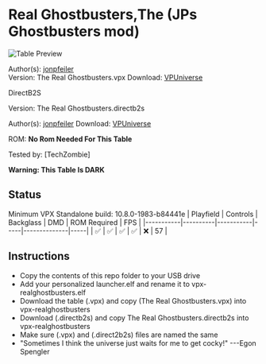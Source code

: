 # Real Ghostbusters,The (JPs Ghostbusters mod)

![Table Preview](https://vpuniverse.com/screenshots/monthly_2023_08/PXL_20230826_003946193.jpg.e93e07fe1ef03455bc52dc5da4ba61dd.jpg)

Author(s): [jonpfeiler](https://vpuniverse.com/profile/62585-jonpfeiler/)  
Version:  The Real Ghostbusters.vpx
Download:  [VPUniverse](https://vpuniverse.com/files/file/15645-the-real-ghostbusters-jps-ghostbusters-mod/)

DirectB2S

Version: The Real Ghostbusters.directb2s 

Author(s): [jonpfeiler](https://vpuniverse.com/profile/62585-jonpfeiler/) 
Download:  [VPUniverse](https://vpuniverse.com/files/file/15646-the-real-ghostbusters-b2s-with-full-dmd/)

ROM: **No Rom Needed For This Table**

Tested by:
[TechZombie]

**Warning: This Table Is DARK**

## Status 

Minimum VPX Standalone build: 10.8.0-1983-b84441e
| Playfield | Controls | Backglass | DMD | ROM Required | FPS | 
|-----------|----------|-----------|-----|--------------|-----|
| :white_check_mark: | :white_check_mark: | :white_check_mark: | :white_check_mark: | :x: | 57 |

## Instructions

- Copy the contents of this repo folder to your USB drive
- Add your personalized launcher.elf and rename it to vpx-realghostbusters.elf
- Download the table (.vpx) and copy (The Real Ghostbusters.vpx) into vpx-realghostbusters
- Download (.directb2s) and copy The Real Ghostbusters.directb2s into vpx-realghostbusters
- Make sure (.vpx) and (.direct2b2s) files are named the same
- "Sometimes I think the universe just waits for me to get cocky!" ---Egon Spengler
